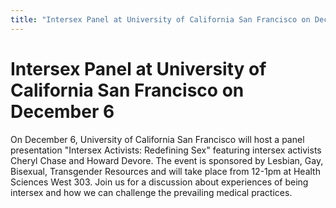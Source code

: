```yaml
---
title: "Intersex Panel at University of California San Francisco on December 6"
---
```


# Intersex Panel at University of California San Francisco on December 6

  


  
On December 6, University of California San Francisco will host a panel presentation "Intersex Activists: Redefining Sex" featuring intersex activists Cheryl Chase and Howard Devore. The event is sponsored by Lesbian, Gay, Bisexual, Transgender Resources and will take place from 12-1pm at Health Sciences West 303. Join us for a discussion about experiences of being intersex and how we can challenge the prevailing medical practices.